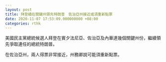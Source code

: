 ```yaml
---
layout: post
title: 拜登續在關鍵州領先特朗普　佐治亞州接近或須重新點票
date: 2020-11-07 17:53:09.000000000 +08:00
categories: rthk
---
```


美國民主黨總統候選人拜登在賓夕法尼亞、佐治亞及內華達幾個關鍵州份，繼續領先爭取連任的總統特朗普。

在佐治亞州，兩人得票非常接近，州務卿說可能須重新點票。
